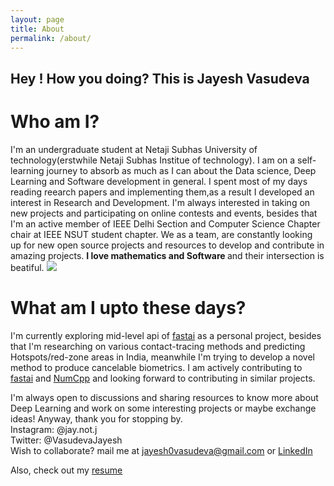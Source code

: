 ```yaml
---
layout: page
title: About
permalink: /about/
---
```


## Hey ! How you doing? This is Jayesh Vasudeva
 
# Who am I?
 I'm an undergraduate student at Netaji Subhas University of technology(erstwhile Netaji Subhas Institue of technology). I am on a self-learning journey to absorb as much as I can about the Data science, Deep Learning and Software development in general. I spent most of my days reading reearch papers and implementing them,as a result I developed an interest in Research and Development. I'm always interested in taking on new projects and participating on online contests and events, besides that I'm an active member of IEEE Delhi Section and Computer Science Chapter chair at IEEE NSUT student chapter. We as a team, are constantly looking up for new open source projects and resources to develop and contribute in amazing projects.
 <b> I love mathematics and Software </b> and their intersection is beatiful.
![]({{site.baseurl}}/images/profile_pic.png) 

# What am I upto these days?
I'm currently exploring mid-level api of [fastai](https://github.com/fastai/fastai) as a personal project, besides that I'm researching on various contact-tracing methods and predicting Hotspots/red-zone areas in India, meanwhile I'm trying to develop a novel method to produce cancelable biometrics. I am actively contributing to [fastai](https://github.com/fastai/fastai) and [NumCpp](https://github.com/dpilger26/NumCpp) and looking forward to contributing in similar projects.


I'm always open to discussions and sharing resources to know more about Deep Learning and work on some interesting projects or maybe exchange ideas!
Anyway, thank you for stopping by.
<br>
Instagram: @jay.not.j
<br>
Twitter: @VasudevaJayesh
<br>
Wish to collaborate? mail me at jayesh0vasudeva@gmail.com or [LinkedIn](https://www.linkedin.com/in/jayesh-vasudeva-2395a218a/)

Also, check out my [resume](https://drive.google.com/file/d/1MvE-aZ6pVSC_E8WtoMoEF1wNUdMH2Pdb/view?usp=sharing)
